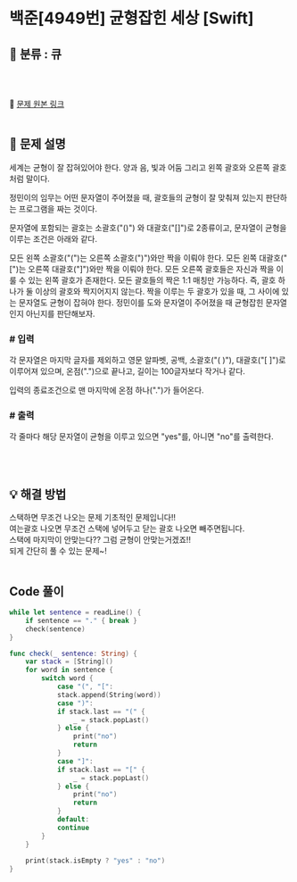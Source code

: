 # 백준[4949번] 균형잡힌 세상 [Swift]

## 🔎 분류 : 큐

<br><br>

🔗 [문제 원본 링크](https://www.acmicpc.net/problem/4949)
<br><br>

## 📝 문제 설명
세계는 균형이 잘 잡혀있어야 한다. 양과 음, 빛과 어둠 그리고 왼쪽 괄호와 오른쪽 괄호처럼 말이다.

정민이의 임무는 어떤 문자열이 주어졌을 때, 괄호들의 균형이 잘 맞춰져 있는지 판단하는 프로그램을 짜는 것이다.

문자열에 포함되는 괄호는 소괄호("()") 와 대괄호("[]")로 2종류이고, 문자열이 균형을 이루는 조건은 아래와 같다.

모든 왼쪽 소괄호("(")는 오른쪽 소괄호(")")와만 짝을 이뤄야 한다.
모든 왼쪽 대괄호("[")는 오른쪽 대괄호("]")와만 짝을 이뤄야 한다.
모든 오른쪽 괄호들은 자신과 짝을 이룰 수 있는 왼쪽 괄호가 존재한다.
모든 괄호들의 짝은 1:1 매칭만 가능하다. 즉, 괄호 하나가 둘 이상의 괄호와 짝지어지지 않는다.
짝을 이루는 두 괄호가 있을 때, 그 사이에 있는 문자열도 균형이 잡혀야 한다.
정민이를 도와 문자열이 주어졌을 때 균형잡힌 문자열인지 아닌지를 판단해보자.

### # 입력
각 문자열은 마지막 글자를 제외하고 영문 알파벳, 공백, 소괄호("( )"), 대괄호("[ ]")로 이루어져 있으며, 온점(".")으로 끝나고, 길이는 100글자보다 작거나 같다.

입력의 종료조건으로 맨 마지막에 온점 하나(".")가 들어온다.

### # 출력
각 줄마다 해당 문자열이 균형을 이루고 있으면 "yes"를, 아니면 "no"를 출력한다.


<br><br>

## 💡 해결 방법
스택하면 무조건 나오는 문제 기초적인 문제입니다!!<br>
여는괄호 나오면 무조건 스택에 넣어두고 닫는 괄호 나오면 빼주면됩니다.<br>
스택에 마지막이 안맞는다?? 그럼 균형이 안맞는거겠죠!!<br>
되게 간단히 풀 수 있는 문제~!
<br><br>

## Code 풀이
```Swift
while let sentence = readLine() {
    if sentence == "." { break }
    check(sentence)
}

func check(_ sentence: String) {
    var stack = [String]()
    for word in sentence {
        switch word {
            case "(", "[":
            stack.append(String(word))
            case ")":
            if stack.last == "(" {
                _ = stack.popLast()
            } else {
                print("no")
                return
            }
            case "]":
            if stack.last == "[" {
                _ = stack.popLast()
            } else {
                print("no")
                return
            }
            default:
            continue
        }
    }
    
    print(stack.isEmpty ? "yes" : "no")
}
```